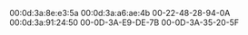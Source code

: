 00:0d:3a:8e:e3:5a
00:0d:3a:a6:ae:4b
00-22-48-28-94-0A
00:0d:3a:91:24:50
00-0D-3A-E9-DE-7B
00-0D-3A-35-20-5F
